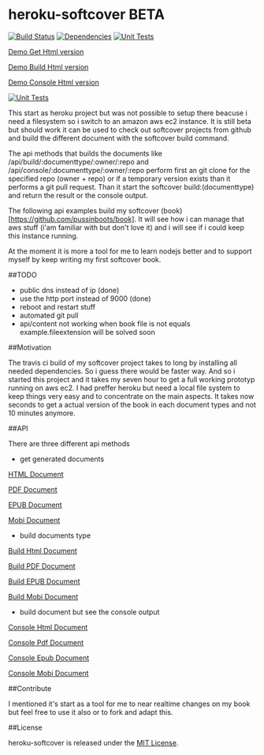 heroku-softcover  BETA
==================
[![Build Status](https://travis-ci.org/pussinboots/heroku-softcover.svg?branch=master)](https://travis-ci.org/pussinboots/heroku-softcover)
[![Dependencies](https://david-dm.org/pussinboots/heroku-softcover.png)](https://david-dm.org/pussinboots/heroku-softcover)
[![Unit Tests](https://unitcover.herokuapp.com/api/pussinboots/heroku-softcover/badge?ts=1)](https://unitcover.herokuapp.com/#/builds/pussinboots/heroku-softcover/builds)

[Demo Get Html version](http://nnamretti.ddns.net/api/content/html/pussinboots/book/)

[Demo Build Html version](http://nnamretti.ddns.net/api/build/html/pussinboots/book/)

[Demo Console Html version](http://nnamretti.ddns.net/api/console/html/pussinboots/book/)

[![Unit Tests](http://unitcover.herokuapp.com/api/pussinboots/heroku-softcover/testsuites/badge?ts=1)](https://unitcover.herokuapp.com/#/builds/pussinboots/heroku-softcover/builds)


This start as heroku project but was not possible to setup there beacuse i need a filesystem so i switch to an amazon aws ec2 instance.
It is still beta but should work it can be used to check out softcover projects from github and build the different document with
the softcover build command. 

The api methods that builds  the documents like /api/build/:documenttype/:owner/:repo and /api/console/:documenttype/:owner/:repo perform first an git clone for the specified repo (owner + repo) or if a temporary version exists than it performs a git pull request. Than it start the softcover build:(documenttype) and return the result or the console output.

The following api examples build my softcover (book)[https://github.com/pussinboots/book]. It will see how i can manage that aws stuff (i'am familiar with but don't love it) and i will see if i could keep this instance running.

At the moment it is more a tool for me to learn nodejs better and to support myself by keep writing my first softcover book.

##TODO

* public dns instead of ip (done)
* use the http port instead of 9000 (done)
* reboot and restart stuff
* automated git pull
* api/content not working when book file is not equals example.fileextension will be solved soon

##Motivation

The travis ci build of my softcover project takes to long by installing all needed dependencies. So i guess there
would be faster way. And so i started this project and it takes my seven hour to get a full working prototyp running on aws ec2. I had preffer heroku but need a local file system to keep things very easy and to concentrate on the main aspects. It takes now seconds to get a actual version of the book in each document types and not 10 minutes anymore.

##API

There are three different api methods 

* get generated documents

[HTML Document](http://nnamretti.ddns.net/api/content/html/pussinboots/book/)

[PDF Document](http://nnamretti.ddns.net/api/content/pdf/pussinboots/book/)

[EPUB Document](http://nnamretti.ddns.net/api/content/epub/pussinboots/book/)

[Mobi Document](http://nnamretti.ddns.net/api/content/mobi/pussinboots/book/)

* build documents type

[Build Html Document](http://nnamretti.ddns.net/api/build/html/pussinboots/book/)

[Build PDF Document](http://nnamretti.ddns.net/api/build/pdf/pussinboots/book/)

[Build EPUB Document](http://nnamretti.ddns.net/api/build/epub/pussinboots/book/)

[Build Mobi Document](http://nnamretti.ddns.net/api/build/mobi/pussinboots/book/)

* build document but see the console output

[Console Html Document](http://nnamretti.ddns.net/api/console/html/pussinboots/book/)

[Console Pdf Document](http://nnamretti.ddns.net/api/console/pdf/pussinboots/book/)

[Console Epub Document](http://nnamretti.ddns.net/api/console/epub/pussinboots/book/)

[Console Mobi Document](http://nnamretti.ddns.net/api/console/mobi/pussinboots/book/)

##Contribute

I mentioned it's start as a tool for me to near realtime changes on my book but feel free to use it also or to fork and adapt this.

##License

heroku-softcover is released under the [MIT License](http://opensource.org/licenses/MIT).

